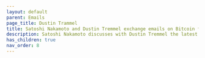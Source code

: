 ```yaml
---
layout: default
parent: Emails
page_title: Dustin Trammel
title: Satoshi Nakamoto and Dustin Tremmel exchange emails on Bitcoin first release
description: Satoshi Nakamoto discusses with Dustin Tremmel the latest release of Bitcoin, attacks on it and more
has_children: true
nav_order: 8
---
```


